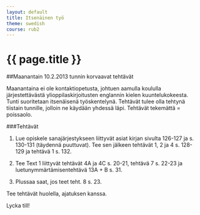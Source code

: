 ```yaml
---
layout: default
title: Itsenäinen työ
theme: swedish
course: rub2
---
```


<div class="container">
<div class="header-row">
<div class="main-header">
<h1>{{ page.title }}</h1>
</div>
</div>
<div class="content-row">
<div class="main-content">

##Maanantain 10.2.2013 tunnin korvaavat tehtävät

Maanantaina ei ole kontaktiopetusta, johtuen aamulla koululla järjestettävästä ylioppilaskirjoitusten englannin kielen
kuuntelukokeesta. Tunti suoritetaan itsenäisenä työskentelynä. Tehtävät tulee olla tehtynä tiistain tunnille, jolloin
ne käydään yhdessä läpi. Tehtävät tekemättä = poissaolo.

###Tehtävät

1. Lue opiskele sanajärjestykseen liittyvät asiat kirjan sivulta 126-127 ja s. 130-131 (täydennä puuttuvat). Tee sen
jälkeen tehtävät 1, 2 ja 4 s. 128-129 ja tehtävä 1 s. 132.

2. Tee Text 1 liittyvät tehtävät 4A ja 4C s. 20-21, tehtävä 7 s. 22-23 ja luetunymmärtämisentehtävä 13A + B s. 31.

3. Plussaa saat, jos teet teht. 8 s. 23.

Tee tehtävät huolella, ajatuksen kanssa.

Lycka till!

</div>
</div>
</div>
